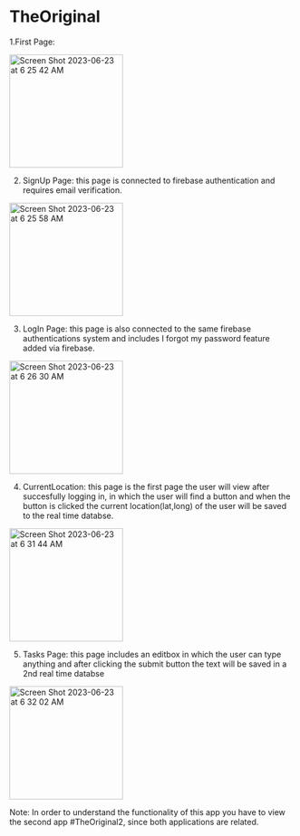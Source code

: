 # TheOriginal

1.First Page:

<img width="200" alt="Screen Shot 2023-06-23 at 6 25 42 AM" src="https://github.com/IAMRABIEH/TheOriginal/assets/93038081/277d886d-a719-4c40-bbbc-62d78b3ec83c">

2. SignUp Page: this page is connected to firebase authentication and requires email verification.

<img width="200" alt="Screen Shot 2023-06-23 at 6 25 58 AM" src="https://github.com/IAMRABIEH/TheOriginal/assets/93038081/f79b587e-15a8-40d7-9568-7a7d9907e6e6">

3. LogIn Page: this page is also connected to the same firebase authentications system and includes I forgot my password feature added
via firebase.

<img width="200" alt="Screen Shot 2023-06-23 at 6 26 30 AM" src="https://github.com/IAMRABIEH/TheOriginal/assets/93038081/ef4c638a-a448-4a78-aa2c-90249d3d4f1e">


4. CurrentLocation: this page is the first page the user will view after succesfully logging in, in which the user will find a button
and when the button is clicked the current location(lat,long) of the user will be saved to the real time databse.

<img width="200" alt="Screen Shot 2023-06-23 at 6 31 44 AM" src="https://github.com/IAMRABIEH/TheOriginal/assets/93038081/b5d112ff-41fd-4e62-a785-4ec86e5a692b">


5. Tasks Page: this page includes an editbox in which the user can type anything and after clicking the submit button the text will be
saved in a 2nd real time databse

<img width="200" alt="Screen Shot 2023-06-23 at 6 32 02 AM" src="https://github.com/IAMRABIEH/TheOriginal/assets/93038081/6901cff2-c975-4216-8ab8-b01834ca3dc4">


Note: In order to understand the functionality of this app you have to view the second app #TheOriginal2, since both applications
are related.

